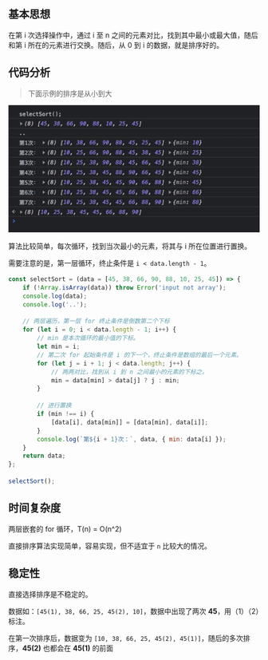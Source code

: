## 基本思想

在第 i 次选择操作中，通过 i 至 n 之间的元素对比，找到其中最小或最大值，随后和第 i 所在的元素进行交换。随后，从 0 到 i 的数据，就是排序好的。

## 代码分析

> 下面示例的排序是从小到大

![](https://raw.githubusercontent.com/bran-nie/bran-nie.github.io/images/images/blog/sort_selectSort.png)

算法比较简单，每次循环，找到当次最小的元素，将其与 i 所在位置进行置换。

需要注意的是，第一层循环，终止条件是 `i < data.length - 1`。

```javascript
const selectSort = (data = [45, 38, 66, 90, 88, 10, 25, 45]) => {
    if (!Array.isArray(data)) throw Error('input not array');
    console.log(data);
    console.log('..');

    // 两层遍历，第一层 for 终止条件是倒数第二个下标
    for (let i = 0; i < data.length - 1; i++) {
        // min 是本次循环的最小值的下标。
        let min = i;
        // 第二次 for 起始条件是 i 的下一个，终止条件是数组的最后一个元素。
        for (let j = i + 1; j < data.length; j++) {
            // 两两对比，找到从 i 到 n 之间最小的元素的下标之。
            min = data[min] > data[j] ? j : min;
        }

        // 进行置换
        if (min !== i) {
            [data[i], data[min]] = [data[min], data[i]];
        }
        console.log(`第${i + 1}次：`, data, { min: data[i] });
    }
    return data;
};

selectSort();
```

## 时间复杂度

两层嵌套的 for 循环，T(n) = O(n^2)

直接排序算法实现简单，容易实现，但不适宜于 `n` 比较大的情况。

## 稳定性

直接选择排序是不稳定的。

数据如：`[45(1), 38, 66, 25, 45(2), 10]`，数据中出现了两次 **45**，用（1）（2）标注。

在第一次排序后，数据变为 `[10, 38, 66, 25, 45(2), 45(1)]`，随后的多次排序，**45(2)** 也都会在 **45(1)** 的前面
